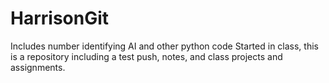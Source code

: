 # HarrisonGit
Includes number identifying AI and other python code
Started in class, this is a repository including a test push, notes, and class projects and assignments.
